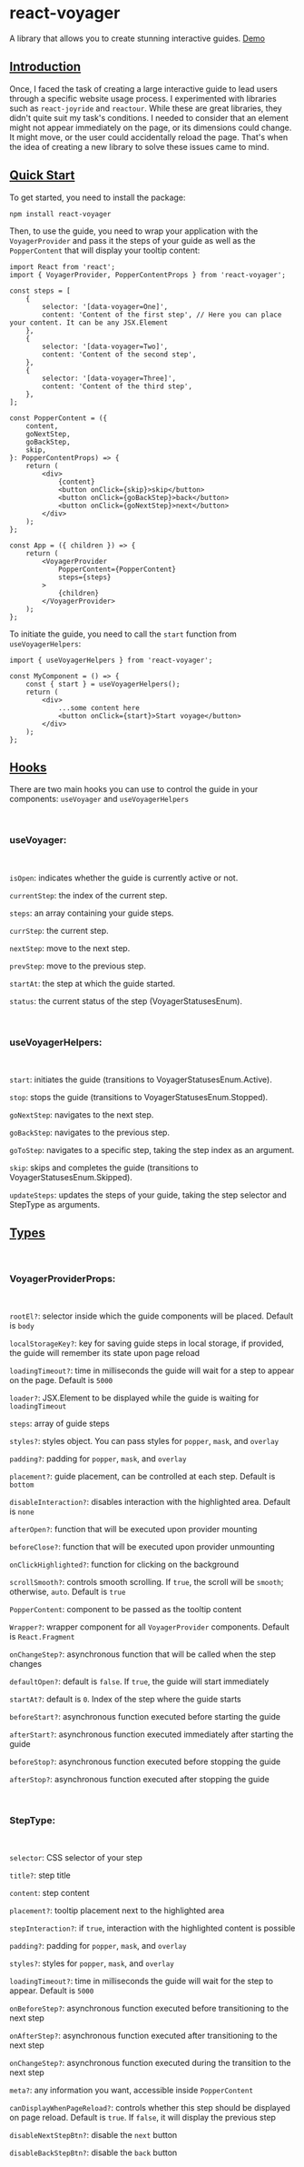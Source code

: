 # react-voyager 
A library that allows you to create stunning interactive guides. [Demo](https://react-voyager.site/)

## [Introduction](#introduction)

Once, I faced the task of creating a large interactive guide to lead users through a specific website usage process.
I experimented with libraries such as `react-joyride` and `reactour`. While these are great libraries, they didn't quite suit my task's conditions.
I needed to consider that an element might not appear immediately on the page, or its dimensions could change.
It might move, or the user could accidentally reload the page. That's when the idea of creating a new library to solve these issues came to mind.



## [Quick Start](#quick-start)

To get started, you need to install the package:

```commandline
npm install react-voyager
```

Then, to use the guide, you need to wrap your application with the `VoyagerProvider` and pass it the steps of your guide as well
as the `PopperContent` that will display your tooltip content:

```tsx
import React from 'react';
import { VoyagerProvider, PopperContentProps } from 'react-voyager';

const steps = [
    {
        selector: '[data-voyager=One]',
        content: 'Content of the first step', // Here you can place your content. It can be any JSX.Element
    },
    {
        selector: '[data-voyager=Two]',
        content: 'Content of the second step',
    },
    {
        selector: '[data-voyager=Three]',
        content: 'Content of the third step',
    },
];

const PopperContent = ({
    content,
    goNextStep,
    goBackStep,
    skip,
}: PopperContentProps) => {
    return (
        <div>
            {content}
            <button onClick={skip}>skip</button>
            <button onClick={goBackStep}>back</button>
            <button onClick={goNextStep}>next</button>
        </div>
    );
};

const App = ({ children }) => {
    return (
        <VoyagerProvider
            PopperContent={PopperContent}
            steps={steps}
        >
            {children}
        </VoyagerProvider>
    );
};
```


To initiate the guide, you need to call the `start` function from `useVoyagerHelpers`:

```tsx
import { useVoyagerHelpers } from 'react-voyager';

const MyComponent = () => {
    const { start } = useVoyagerHelpers();
    return (
        <div>
            ...some content here
            <button onClick={start}>Start voyage</button>
        </div>
    );
};
```

## [Hooks](#hooks)

There are two main hooks you can use to control the guide in your components: `useVoyager` and `useVoyagerHelpers`

<br />

### useVoyager:

<br />

`isOpen`: indicates whether the guide is currently active or not.

`currentStep`: the index of the current step.

`steps`: an array containing your guide steps.

`currStep`: the current step.

`nextStep`: move to the next step.

`prevStep`: move to the previous step.

`startAt`: the step at which the guide started.

`status`: the current status of the step (VoyagerStatusesEnum).


<br />

### useVoyagerHelpers:

<br />

`start`: initiates the guide (transitions to VoyagerStatusesEnum.Active).

`stop`: stops the guide (transitions to VoyagerStatusesEnum.Stopped).

`goNextStep`: navigates to the next step.

`goBackStep`: navigates to the previous step.

`goToStep`: navigates to a specific step, taking the step index as an argument.

`skip`: skips and completes the guide (transitions to VoyagerStatusesEnum.Skipped).

`updateSteps`: updates the steps of your guide, taking the step selector and StepType as arguments.



## [Types](#types)

<br />

### VoyagerProviderProps:

<br />

`rootEl?`: selector inside which the guide components will be placed. Default is `body`

`localStorageKey?`: key for saving guide steps in local storage, if provided, the guide will remember its state upon page reload

`loadingTimeout?`: time in milliseconds the guide will wait for a step to appear on the page. Default is `5000`

`loader?`: JSX.Element to be displayed while the guide is waiting for `loadingTimeout`

`steps`: array of guide steps

`styles?`: styles object. You can pass styles for `popper`, `mask`, and `overlay`

`padding?`: padding for `popper`, `mask`, and `overlay`

`placement?`: guide placement, can be controlled at each step. Default is `bottom`

`disableInteraction?`: disables interaction with the highlighted area. Default is `none`

`afterOpen?`: function that will be executed upon provider mounting

`beforeClose?`: function that will be executed upon provider unmounting

`onClickHighlighted?`: function for clicking on the background

`scrollSmooth?`: controls smooth scrolling. If `true`, the scroll will be `smooth`; otherwise, `auto`. Default is `true`

`PopperContent`: component to be passed as the tooltip content

`Wrapper?`: wrapper component for all `VoyagerProvider` components. Default is `React.Fragment`

`onChangeStep?`: asynchronous function that will be called when the step changes

`defaultOpen?`: default is `false`. If `true`, the guide will start immediately

`startAt?`: default is `0`. Index of the step where the guide starts

`beforeStart?`: asynchronous function executed before starting the guide

`afterStart?`: asynchronous function executed immediately after starting the guide

`beforeStop?`: asynchronous function executed before stopping the guide

`afterStop?`: asynchronous function executed after stopping the guide


<br />

### StepType:

<br />

`selector`: CSS selector of your step

`title?`: step title

`content`: step content

`placement?`: tooltip placement next to the highlighted area

`stepInteraction?`: if `true`, interaction with the highlighted content is possible

`padding?`: padding for `popper`, `mask`, and `overlay`

`styles?`: styles for `popper`, `mask`, and `overlay`

`loadingTimeout?`: time in milliseconds the guide will wait for the step to appear. Default is `5000`

`onBeforeStep?`: asynchronous function executed before transitioning to the next step

`onAfterStep?`: asynchronous function executed after transitioning to the next step

`onChangeStep?`: asynchronous function executed during the transition to the next step

`meta?`: any information you want, accessible inside `PopperContent`

`canDisplayWhenPageReload?`: controls whether this step should be displayed on page reload. Default is `true`. If `false`, it will display the previous step

`disableNextStepBtn?`: disable the `next` button

`disableBackStepBtn?`: disable the `back` button

